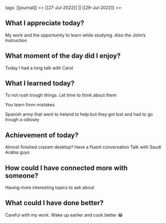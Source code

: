 
tags: [[journal]]
<< [[27-Jul-2022]] || [[29-Jul-2022]] >>




## What I appreciate today? 
My work and the opportunity to learn while studying. Also the John’s Instruction


## What moment of the day did I enjoy? 
Today I had a long talk with Carol


##  What I learned today? 
To not rush trough things. Let time to think about them

You learn from mistakes

Spanish army that went to Ireland to help but they got lost and had to go trough a odissey 


## Achievement of today? 
Almost finished crazam desktop?
Have a fluent conversation
Talk with Saudi Arabia guys


## How could I have connected more with someone? 
Having more interesting topics to ask about


## What could I have done better? 
Careful with my work. Wake up earlier and cook better 😂


